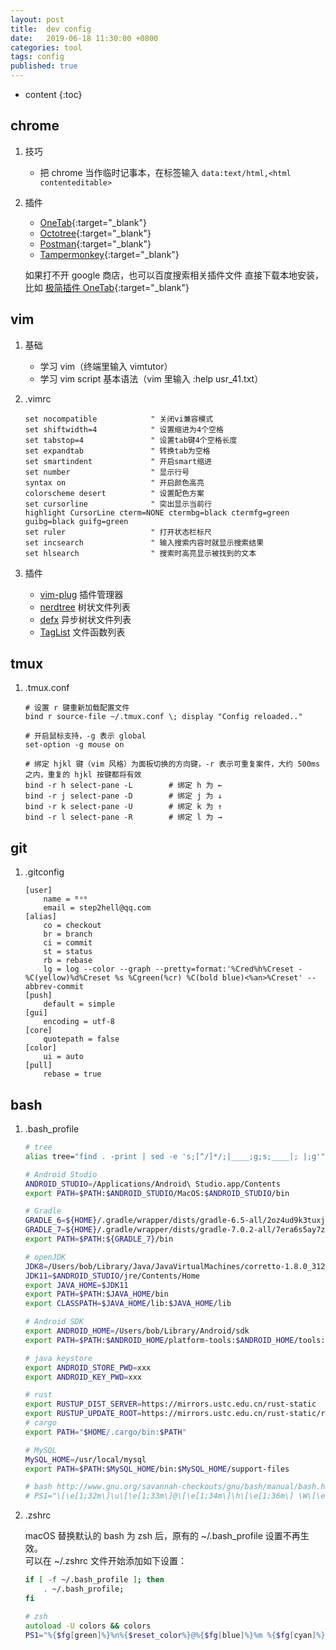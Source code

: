 ```yaml
---
layout: post
title:  dev config
date:   2019-06-18 11:30:00 +0800
categories: tool
tags: config
published: true
---
```


* content
{:toc}

## chrome

1. 技巧

    * 把 chrome 当作临时记事本，在标签输入 `data:text/html,<html contenteditable>`

2. 插件

    * [OneTab](https://chrome.google.com/webstore/detail/onetab/chphlpgkkbolifaimnlloiipkdnihall){:target="_blank"}
    * [Octotree](https://chrome.google.com/webstore/detail/octotree/bkhaagjahfmjljalopjnoealnfndnagc/related){:target="_blank"}
    * [Postman](https://chrome.google.com/webstore/detail/postman/fhbjgbiflinjbdggehcddcbncdddomop){:target="_blank"}
    * [Tampermonkey](https://chrome.google.com/webstore/detail/tampermonkey/dhdgffkkebhmkfjojejmpbldmpobfkfo?utm_campaign=en){:target="_blank"}

    如果打不开 google 商店，也可以百度搜索相关插件文件 直接下载本地安装，比如 [极简插件 OneTab](https://chrome.zzzmh.cn/info?token=chphlpgkkbolifaimnlloiipkdnihall){:target="_blank"}

## vim

1. 基础

    * 学习 vim（终端里输入 vimtutor）
    * 学习 vim script 基本语法（vim 里输入 :help usr_41.txt）

2. .vimrc

    ```vim
    set nocompatible            " 关闭vi兼容模式
    set shiftwidth=4            " 设置缩进为4个空格
    set tabstop=4               " 设置tab键4个空格长度
    set expandtab               " 转换tab为空格
    set smartindent             " 开启smart缩进
    set number                  " 显示行号
    syntax on                   " 开启颜色高亮
    colorscheme desert          " 设置配色方案
    set cursorline              " 突出显示当前行
    highlight CursorLine cterm=NONE ctermbg=black ctermfg=green guibg=black guifg=green
    set ruler                   " 打开状态栏标尺
    set incsearch               " 输入搜索内容时就显示搜索结果
    set hlsearch                " 搜索时高亮显示被找到的文本
    ```

3. 插件

    * [vim-plug](https://github.com/junegunn/vim-plug) 插件管理器
    * [nerdtree](https://github.com/scrooloose/nerdtree) 树状文件列表
    * [defx](https://github.com/Shougo/defx.nvim) 异步树状文件列表
    * [TagList](https://www.vim.org/scripts/script.php?script_id=273) 文件函数列表

## tmux

1. .tmux.conf

    ```tmux
    # 设置 r 键重新加载配置文件
    bind r source-file ~/.tmux.conf \; display "Config reloaded.."

    # 开启鼠标支持，-g 表示 global
    set-option -g mouse on

    # 绑定 hjkl 键（vim 风格）为面板切换的方向键，-r 表示可重复案件，大约 500ms 之内，重复的 hjkl 按键都将有效
    bind -r h select-pane -L        # 绑定 h 为 ←
    bind -r j select-pane -D        # 绑定 j 为 ↓
    bind -r k select-pane -U        # 绑定 k 为 ↑
    bind -r l select-pane -R        # 绑定 l 为 →
    ```

## git

1. .gitconfig

    ```git
    [user]
        name = ᴮᵒᵇ
        email = step2hell@qq.com
    [alias]
        co = checkout
        br = branch
        ci = commit
        st = status
        rb = rebase
        lg = log --color --graph --pretty=format:'%Cred%h%Creset -%C(yellow)%d%Creset %s %Cgreen(%cr) %C(bold blue)<%an>%Creset' --abbrev-commit
    [push]
        default = simple
    [gui]
        encoding = utf-8
    [core]
        quotepath = false
    [color]
        ui = auto
    [pull]
	    rebase = true
    ```

## bash

1. .bash_profile

    ```bash
    # tree
    alias tree="find . -print | sed -e 's;[^/]*/;|____;g;s;____|; |;g'"

    # Android Studio
    ANDROID_STUDIO=/Applications/Android\ Studio.app/Contents
    export PATH=$PATH:$ANDROID_STUDIO/MacOS:$ANDROID_STUDIO/bin

    # Gradle
    GRADLE_6=${HOME}/.gradle/wrapper/dists/gradle-6.5-all/2oz4ud9k3tuxjg84bbf55q0tn/gradle-6.5
    GRADLE_7=${HOME}/.gradle/wrapper/dists/gradle-7.0.2-all/7era6s5ay7zsbhuvl0oc9g94s/gradle-7.0.2
    export PATH=$PATH:${GRADLE_7}/bin

    # openJDK
    JDK8=/Users/bob/Library/Java/JavaVirtualMachines/corretto-1.8.0_312/Contents/Home
    JDK11=$ANDROID_STUDIO/jre/Contents/Home
    export JAVA_HOME=$JDK11
    export PATH=$PATH:$JAVA_HOME/bin
    export CLASSPATH=$JAVA_HOME/lib:$JAVA_HOME/lib

    # Android SDK
    export ANDROID_HOME=/Users/bob/Library/Android/sdk
    export PATH=$PATH:$ANDROID_HOME/platform-tools:$ANDROID_HOME/tools:$ANDROID_HOME/tools/bin

    # java keystore
    export ANDROID_STORE_PWD=xxx
    export ANDROID_KEY_PWD=xxx

    # rust
    export RUSTUP_DIST_SERVER=https://mirrors.ustc.edu.cn/rust-static
    export RUSTUP_UPDATE_ROOT=https://mirrors.ustc.edu.cn/rust-static/rustup
    # cargo
    export PATH="$HOME/.cargo/bin:$PATH"

    # MySQL
    MySQL_HOME=/usr/local/mysql
    export PATH=$PATH:$MySQL_HOME/bin:$MySQL_HOME/support-files

    # bash http://www.gnu.org/savannah-checkouts/gnu/bash/manual/bash.html
    # PS1="\[\e[1;32m\]\u\[\e[1;33m\]@\[\e[1;34m\]\h\[\e[1;36m\] \W\[\e[0m\]\$ "
    ```

2. .zshrc
    
    macOS 替换默认的 bash 为 zsh 后，原有的 ~/.bash_profile 设置不再生效。<br>
    可以在 ~/.zshrc 文件开始添加如下设置：

    ```zsh
    if [ -f ~/.bash_profile ]; then 
        . ~/.bash_profile;
    fi

    # zsh
    autoload -U colors && colors
    PS1="%{$fg[green]%}%n%{$reset_color%}@%{$fg[blue]%}%m %{$fg[cyan]%}%~ %{$reset_color%}%% "
    ```

<!-- https://www.cnblogs.com/lazyfang/p/7643621.html -->
<!-- https://blog.csdn.net/gausszhch/article/details/5628009 -->
<!-- https://forum.ubuntu.com.cn/viewtopic.php?t=466064#p3115352 -->
<!-- https://www.jianshu.com/p/2a699726dfad -->
